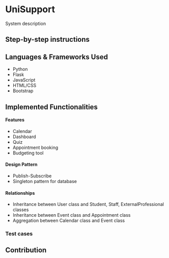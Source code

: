# UniSupport

System description

## Step-by-step instructions

## Languages & Frameworks Used

- Python
- Flask
- JavaScript
- HTML/CSS
- Bootstrap

## Implemented Functionalities

#### Features
- Calendar
- Dashboard
- Quiz
- Appointment booking
- Budgeting tool

#### Design Pattern
- Publish-Subscribe
- Singleton pattern for database

#### Relationships
- Inheritance between User class and Student, Staff, ExternalProfessional classes
- Inheritance between Event class and Appointment class
- Aggregation between Calendar class and Event class

### Test cases

## Contribution